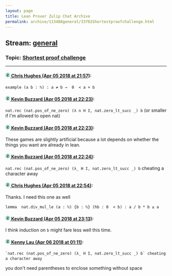 ```yaml
---
layout: page
title: Lean Prover Zulip Chat Archive 
permalink: archive/113488general/33702Shortestproofchallenge.html
---
```


## Stream: [general](index.html)
### Topic: [Shortest proof challenge](33702Shortestproofchallenge.html)

---

#### [![Click to go to Zulip](../../assets/img/zulip2.png) Chris Hughes (Apr 05 2018 at 21:57)](https://leanprover.zulipchat.com/#narrow/stream/113488-general/topic/Shortest%20proof%20challenge/near/124686991):
`example (a b : ℕ) : a ≠ b →  0  < a + b `

#### [![Click to go to Zulip](../../assets/img/zulip2.png) Kevin Buzzard (Apr 05 2018 at 22:23)](https://leanprover.zulipchat.com/#narrow/stream/113488-general/topic/Shortest%20proof%20challenge/near/124688057):
`nat.rec (nat.pos_of_ne_zero) (λ n H I, nat.zero_lt_succ _) b` (or smaller if I'm allowed to open nat)

#### [![Click to go to Zulip](../../assets/img/zulip2.png) Kevin Buzzard (Apr 05 2018 at 22:23)](https://leanprover.zulipchat.com/#narrow/stream/113488-general/topic/Shortest%20proof%20challenge/near/124688064):
These games are slightly artificial because a lot depends on whether the things you want are already in lean.

#### [![Click to go to Zulip](../../assets/img/zulip2.png) Kevin Buzzard (Apr 05 2018 at 22:24)](https://leanprover.zulipchat.com/#narrow/stream/113488-general/topic/Shortest%20proof%20challenge/near/124688115):
`nat.rec (nat.pos_of_ne_zero) (λ_ H I, nat.zero_lt_succ _) b` cheating a character away

#### [![Click to go to Zulip](../../assets/img/zulip2.png) Chris Hughes (Apr 05 2018 at 22:54)](https://leanprover.zulipchat.com/#narrow/stream/113488-general/topic/Shortest%20proof%20challenge/near/124689279):
Thanks. I need this one as well 
```lean
lemma  nat.div_mul_le (a : ℕ) {b : ℕ} (hb : 0  < b) : a / b * b ≤ a
```

#### [![Click to go to Zulip](../../assets/img/zulip2.png) Kevin Buzzard (Apr 05 2018 at 23:13)](https://leanprover.zulipchat.com/#narrow/stream/113488-general/topic/Shortest%20proof%20challenge/near/124690034):
I think induction on `b` might fare less well this time.

#### [![Click to go to Zulip](../../assets/img/zulip2.png) Kenny Lau (Apr 06 2018 at 01:11)](https://leanprover.zulipchat.com/#narrow/stream/113488-general/topic/Shortest%20proof%20challenge/near/124694848):
```quote
`nat.rec (nat.pos_of_ne_zero) (λ_ H I, nat.zero_lt_succ _) b` cheating a character away
```
you don't need parentheses to enclose something without space

